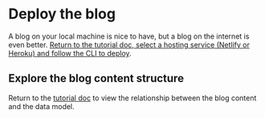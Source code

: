 # Deploy the blog
A blog on your local machine is nice to have, but a blog on the internet is even better. [Return to the tutorial doc, select a hosting service (Netlify or Heroku) and follow the CLI to deploy](https://www.contentful.com/developers/docs/tutorials/general/get-started/).

## Explore the blog content structure
Return to the [tutorial doc](https://www.contentful.com/developers/docs/tutorials/general/get-started/) to view the relationship between the blog content and the data model.
